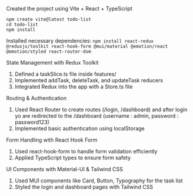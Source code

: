 Created the project using Vite + React + TypeScript

```
npm create vite@latest todo-list
cd todo-list
npm install
```
Installed necessary dependencies:
```npm install react-redux @reduxjs/toolkit react-hook-form @mui/material @emotion/react @emotion/styled react-router-dom```

State Management with Redux Toolkit

1. Defined a taskSlice.ts file inside features/
2. Implemented addTask, deleteTask, and updateTask reducers
3. Integrated Redux into the app with a Store.ts file

Routing & Authentication

1. Used React Router to create routes (/login, /dashboard) and after login yo are redirected to the /dashboard
   (username : admin, password : password123)
3. Implemented basic authentication using localStorage

Form Handling with React Hook Form

1. Used react-hook-form to handle form validation efficiently
2. Applied TypeScript types to ensure form safety

UI Components with Material-UI & Tailwind CSS

1. Used MUI components like Card, Button, Typography for the task list
2. Styled the login and dashboard pages with Tailwind CSS
